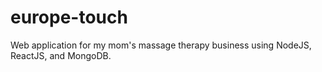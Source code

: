 # europe-touch
Web application for my mom's massage therapy business using NodeJS, ReactJS, and MongoDB.
